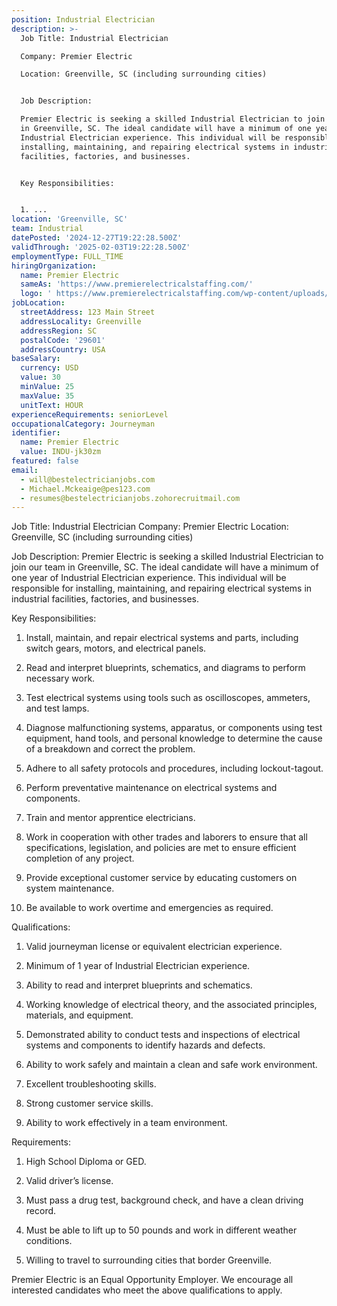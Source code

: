 ```yaml
---
position: Industrial Electrician
description: >-
  Job Title: Industrial Electrician

  Company: Premier Electric

  Location: Greenville, SC (including surrounding cities)


  Job Description:

  Premier Electric is seeking a skilled Industrial Electrician to join our team
  in Greenville, SC. The ideal candidate will have a minimum of one year of
  Industrial Electrician experience. This individual will be responsible for
  installing, maintaining, and repairing electrical systems in industrial
  facilities, factories, and businesses. 


  Key Responsibilities:


  1. ...
location: 'Greenville, SC'
team: Industrial
datePosted: '2024-12-27T19:22:28.500Z'
validThrough: '2025-02-03T19:22:28.500Z'
employmentType: FULL_TIME
hiringOrganization:
  name: Premier Electric
  sameAs: 'https://www.premierelectricalstaffing.com/'
  logo: ' https://www.premierelectricalstaffing.com/wp-content/uploads/2020/05/Premier-Electrical-Staffing-logo.png'
jobLocation:
  streetAddress: 123 Main Street
  addressLocality: Greenville
  addressRegion: SC
  postalCode: '29601'
  addressCountry: USA
baseSalary:
  currency: USD
  value: 30
  minValue: 25
  maxValue: 35
  unitText: HOUR
experienceRequirements: seniorLevel
occupationalCategory: Journeyman
identifier:
  name: Premier Electric
  value: INDU-jk30zm
featured: false
email:
  - will@bestelectricianjobs.com
  - Michael.Mckeaige@pes123.com
  - resumes@bestelectricianjobs.zohorecruitmail.com
---
```




Job Title: Industrial Electrician
Company: Premier Electric
Location: Greenville, SC (including surrounding cities)

Job Description:
Premier Electric is seeking a skilled Industrial Electrician to join our team in Greenville, SC. The ideal candidate will have a minimum of one year of Industrial Electrician experience. This individual will be responsible for installing, maintaining, and repairing electrical systems in industrial facilities, factories, and businesses. 

Key Responsibilities:

1. Install, maintain, and repair electrical systems and parts, including switch gears, motors, and electrical panels.

2. Read and interpret blueprints, schematics, and diagrams to perform necessary work.

3. Test electrical systems using tools such as oscilloscopes, ammeters, and test lamps.

4. Diagnose malfunctioning systems, apparatus, or components using test equipment, hand tools, and personal knowledge to determine the cause of a breakdown and correct the problem.

5. Adhere to all safety protocols and procedures, including lockout-tagout.

6. Perform preventative maintenance on electrical systems and components.

7. Train and mentor apprentice electricians.

8. Work in cooperation with other trades and laborers to ensure that all specifications, legislation, and policies are met to ensure efficient completion of any project.

9. Provide exceptional customer service by educating customers on system maintenance.

10. Be available to work overtime and emergencies as required.

Qualifications:

1. Valid journeyman license or equivalent electrician experience.

2. Minimum of 1 year of Industrial Electrician experience.

3. Ability to read and interpret blueprints and schematics.

4. Working knowledge of electrical theory, and the associated principles, materials, and equipment.

5. Demonstrated ability to conduct tests and inspections of electrical systems and components to identify hazards and defects.

6. Ability to work safely and maintain a clean and safe work environment.

7. Excellent troubleshooting skills.

8. Strong customer service skills.

9. Ability to work effectively in a team environment.

Requirements:

1. High School Diploma or GED.

2. Valid driver’s license.

3. Must pass a drug test, background check, and have a clean driving record.

4. Must be able to lift up to 50 pounds and work in different weather conditions.

5. Willing to travel to surrounding cities that border Greenville.

Premier Electric is an Equal Opportunity Employer. We encourage all interested candidates who meet the above qualifications to apply.
